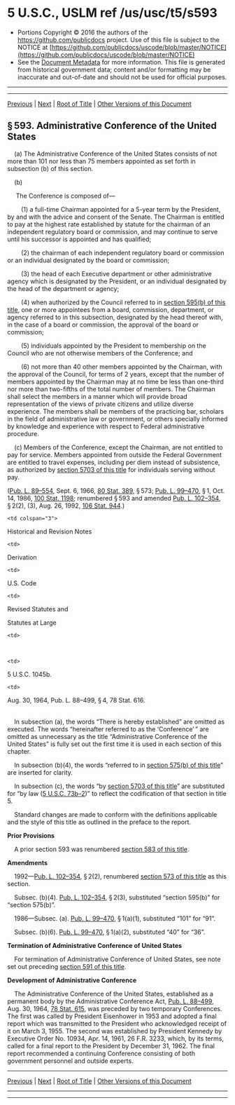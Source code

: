 ---
---

# 5 U.S.C., USLM ref /us/usc/t5/s593

* Portions Copyright © 2016 the authors of the https://github.com/publicdocs project.
  Use of this file is subject to the NOTICE at [https://github.com/publicdocs/uscode/blob/master/NOTICE](https://github.com/publicdocs/uscode/blob/master/NOTICE)
* See the [Document Metadata](././../../../../../..//README.md) for more information.
  This file is generated from historical government data; content and/or formatting may be inaccurate and out-of-date and should not be used for official purposes.

----------
----------

[Previous](./../../../../../..//us/usc/t5/ptI/ch5/schV/m__us_usc_t5_s592.md) | [Next](./../../../../../..//us/usc/t5/ptI/ch5/schV/m__us_usc_t5_s594.md) | [Root of Title](./../../../../../../) | [Other Versions of this Document](https://publicdocs.github.io/go/links?ns=uslm&ref=%2Fus%2Fusc%2Ft5%2Fs593)

## § 593. Administrative Conference of the United States

    (a) The Administrative Conference of the United States consists of not more than 101 nor less than 75 members appointed as set forth in subsection (b) of this section.

    (b)

     The Conference is composed of—

        (1) a full-time Chairman appointed for a 5-year term by the President, by and with the advice and consent of the Senate. The Chairman is entitled to pay at the highest rate established by statute for the chairman of an independent regulatory board or commission, and may continue to serve until his successor is appointed and has qualified;

        (2) the chairman of each independent regulatory board or commission or an individual designated by the board or commission;

        (3) the head of each Executive department or other administrative agency which is designated by the President, or an individual designated by the head of the department or agency;

        (4) when authorized by the Council referred to in [section 595(b) of this title][/us/usc/t5/s595/b], one or more appointees from a board, commission, department, or agency referred to in this subsection, designated by the head thereof with, in the case of a board or commission, the approval of the board or commission;

        (5) individuals appointed by the President to membership on the Council who are not otherwise members of the Conference; and

        (6) not more than 40 other members appointed by the Chairman, with the approval of the Council, for terms of 2 years, except that the number of members appointed by the Chairman may at no time be less than one-third nor more than two-fifths of the total number of members. The Chairman shall select the members in a manner which will provide broad representation of the views of private citizens and utilize diverse experience. The members shall be members of the practicing bar, scholars in the field of administrative law or government, or others specially informed by knowledge and experience with respect to Federal administrative procedure.

    (c) Members of the Conference, except the Chairman, are not entitled to pay for service. Members appointed from outside the Federal Government are entitled to travel expenses, including per diem instead of subsistence, as authorized by [section 5703 of this title][/us/usc/t5/s5703] for individuals serving without pay.

([Pub. L. 89–554][/us/pl/89/554], Sept. 6, 1966, [80 Stat. 389][/us/stat/80/389], § 573; [Pub. L. 99–470][/us/pl/99/470], § 1, Oct. 14, 1986, [100 Stat. 1198][/us/stat/100/1198]; renumbered § 593 and amended [Pub. L. 102–354][/us/pl/102/354], § 2(2), (3), Aug. 26, 1992, [106 Stat. 944][/us/stat/106/944].)

<table>

  <tr>

    <td colspan="3"> 

Historical and Revision Notes  </td>

  </tr>

  <tr>

    <td> 

Derivation  </td>

    <td> 

U.S. Code  </td>

    <td> 

Revised Statutes and

Statutes at Large  </td>

  </tr>

  <tr>

    <td> 

   </td>

    <td> 

5 U.S.C. 1045b.  </td>

    <td> 

Aug. 30, 1964, Pub. L. 88–499, § 4, 78 Stat. 616.  </td>

  </tr>

</table>

    In subsection (a), the words “There is hereby established” are omitted as executed. The words “hereinafter referred to as the ‘Conference’ ” are omitted as unnecessary as the title “Administrative Conference of the United States” is fully set out the first time it is used in each section of this chapter.

    In subsection (b)(4), the words “referred to in [section 575(b) of this title][/us/usc/t5/s575/b]” are inserted for clarity.

    In subsection (c), the words “by [section 5703 of this title][/us/usc/t5/s5703]” are substituted for “by law ([5 U.S.C. 73b–2][/us/usc/t5/s73b–2])” to reflect the codification of that section in title 5.

    Standard changes are made to conform with the definitions applicable and the style of this title as outlined in the preface to the report.

 __Prior Provisions__ 

    A prior section 593 was renumbered [section 583 of this title][/us/usc/t5/s583].

 __Amendments__ 

    1992—[Pub. L. 102–354][/us/pl/102/354], § 2(2), renumbered [section 573 of this title][/us/usc/t5/s573] as this section.

    Subsec. (b)(4). [Pub. L. 102–354][/us/pl/102/354], § 2(3), substituted “section 595(b)” for “section 575(b)”.

    1986—Subsec. (a). [Pub. L. 99–470][/us/pl/99/470], § 1(a)(1), substituted “101” for “91”.

    Subsec. (b)(6). [Pub. L. 99–470][/us/pl/99/470], § 1(a)(2), substituted “40” for “36”.

 __Termination of Administrative Conference of United States__ 

    For termination of Administrative Conference of United States, see note set out preceding [section 591 of this title][/us/usc/t5/s591].

 __Development of Administrative Conference__ 

    The Administrative Conference of the United States, established as a permanent body by the Administrative Conference Act, [Pub. L. 88–499][/us/pl/88/499], Aug. 30, 1964, [78 Stat. 615][/us/stat/78/615], was preceded by two temporary Conferences. The first was called by President Eisenhower in 1953 and adopted a final report which was transmitted to the President who acknowledged receipt of it on March 3, 1955. The second was established by President Kennedy by Executive Order No. 10934, Apr. 14, 1961, 26 F.R. 3233, which, by its terms, called for a final report to the President by December 31, 1962. The final report recommended a continuing Conference consisting of both government personnel and outside experts.

----------

[Previous](./../../../../../..//us/usc/t5/ptI/ch5/schV/m__us_usc_t5_s592.md) | [Next](./../../../../../..//us/usc/t5/ptI/ch5/schV/m__us_usc_t5_s594.md) | [Root of Title](./../../../../../../) | [Other Versions of this Document](https://publicdocs.github.io/go/links?ns=uslm&ref=%2Fus%2Fusc%2Ft5%2Fs593)

----------
----------

[/us/usc/t5/s595/b]: https://publicdocs.github.io/go/links?ns=uslm&ref=%2Fus%2Fusc%2Ft5%2Fs595%2Fb
[/us/usc/t5/s5703]: https://publicdocs.github.io/go/links?ns=uslm&ref=%2Fus%2Fusc%2Ft5%2Fs5703
[/us/pl/89/554]: https://publicdocs.github.io/go/links?ns=uslm&ref=%2Fus%2Fpl%2F89%2F554
[/us/stat/80/389]: https://publicdocs.github.io/go/links?ns=uslm&ref=%2Fus%2Fstat%2F80%2F389
[/us/pl/99/470]: https://publicdocs.github.io/go/links?ns=uslm&ref=%2Fus%2Fpl%2F99%2F470
[/us/stat/100/1198]: https://publicdocs.github.io/go/links?ns=uslm&ref=%2Fus%2Fstat%2F100%2F1198
[/us/pl/102/354]: https://publicdocs.github.io/go/links?ns=uslm&ref=%2Fus%2Fpl%2F102%2F354
[/us/stat/106/944]: https://publicdocs.github.io/go/links?ns=uslm&ref=%2Fus%2Fstat%2F106%2F944
[/us/usc/t5/s575/b]: https://publicdocs.github.io/go/links?ns=uslm&ref=%2Fus%2Fusc%2Ft5%2Fs575%2Fb
[/us/usc/t5/s5703]: https://publicdocs.github.io/go/links?ns=uslm&ref=%2Fus%2Fusc%2Ft5%2Fs5703
[/us/usc/t5/s73b–2]: https://publicdocs.github.io/go/links?ns=uslm&ref=%2Fus%2Fusc%2Ft5%2Fs73b%E2%80%932
[/us/usc/t5/s583]: https://publicdocs.github.io/go/links?ns=uslm&ref=%2Fus%2Fusc%2Ft5%2Fs583
[/us/pl/102/354]: https://publicdocs.github.io/go/links?ns=uslm&ref=%2Fus%2Fpl%2F102%2F354
[/us/usc/t5/s573]: https://publicdocs.github.io/go/links?ns=uslm&ref=%2Fus%2Fusc%2Ft5%2Fs573
[/us/pl/102/354]: https://publicdocs.github.io/go/links?ns=uslm&ref=%2Fus%2Fpl%2F102%2F354
[/us/pl/99/470]: https://publicdocs.github.io/go/links?ns=uslm&ref=%2Fus%2Fpl%2F99%2F470
[/us/pl/99/470]: https://publicdocs.github.io/go/links?ns=uslm&ref=%2Fus%2Fpl%2F99%2F470
[/us/usc/t5/s591]: https://publicdocs.github.io/go/links?ns=uslm&ref=%2Fus%2Fusc%2Ft5%2Fs591
[/us/pl/88/499]: https://publicdocs.github.io/go/links?ns=uslm&ref=%2Fus%2Fpl%2F88%2F499
[/us/stat/78/615]: https://publicdocs.github.io/go/links?ns=uslm&ref=%2Fus%2Fstat%2F78%2F615



